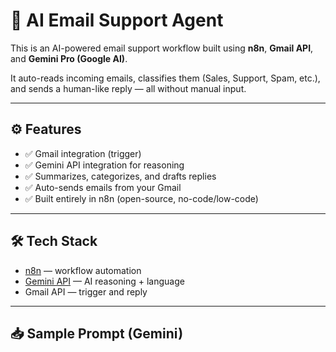# 🤖 AI Email Support Agent

This is an AI-powered email support workflow built using **n8n**, **Gmail API**, and **Gemini Pro (Google AI)**.

It auto-reads incoming emails, classifies them (Sales, Support, Spam, etc.), and sends a human-like reply — all without manual input.

---

## ⚙️ Features

- ✅ Gmail integration (trigger)
- ✅ Gemini API integration for reasoning
- ✅ Summarizes, categorizes, and drafts replies
- ✅ Auto-sends emails from your Gmail
- ✅ Built entirely in n8n (open-source, no-code/low-code)

---

## 🛠️ Tech Stack

- [n8n](https://n8n.io/) — workflow automation
- [Gemini API](https://ai.google.dev/) — AI reasoning + language
- Gmail API — trigger and reply

---

## 📥 Sample Prompt (Gemini)

